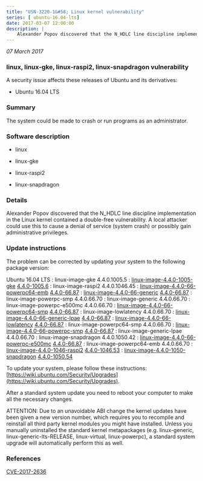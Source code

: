 ```yaml
---
title: "USN-3220-1&#58; Linux kernel vulnerability"
series: [ ubuntu-16.04-lts]
date: 2017-03-07 12:00:00
description: |
    Alexander Popov discovered that the N_HDLC line discipline implementation in the Linux kernel contained a double-free vulnerability. A local attacker could use this to cause a denial of service (system crash) or possibly gain administrative privileges. 
--- 
```

 
 

*07 March 2017*

### linux, linux-gke, linux-raspi2, linux-snapdragon vulnerability

A security issue affects these releases of Ubuntu and its derivatives:

* Ubuntu 16.04 LTS

### Summary

The system could be made to crash or run programs as an administrator. 

### Software description

* linux 

* linux-gke 

* linux-raspi2 

* linux-snapdragon 

### Details

Alexander Popov discovered that the N_HDLC line discipline implementation in the Linux kernel contained a double-free vulnerability. A local attacker could use this to cause a denial of service (system crash) or possibly gain administrative privileges. 

### Update instructions

The problem can be corrected by updating your system to the following package version:

Ubuntu 16.04 LTS
 : linux-image-gke <span>4.4.0.1005.5</span>
 : [linux-image-4.4.0-1005-gke](https://launchpad.net/ubuntu/+source/linux-gke) <span> [4.4.0-1005.6](https://launchpad.net/ubuntu/+source/linux-gke/4.4.0-1005.6) </span> 
 : linux-image-raspi2 <span>4.4.0.1046.45</span>
 : [linux-image-4.4.0-66-powerpc64-emb](https://launchpad.net/ubuntu/+source/linux) <span> [4.4.0-66.87](https://launchpad.net/ubuntu/+source/linux/4.4.0-66.87) </span> 
 : [linux-image-4.4.0-66-generic](https://launchpad.net/ubuntu/+source/linux) <span> [4.4.0-66.87](https://launchpad.net/ubuntu/+source/linux/4.4.0-66.87) </span> 
 : linux-image-powerpc-smp <span>4.4.0.66.70</span>
 : linux-image-generic <span>4.4.0.66.70</span>
 : linux-image-powerpc-e500mc <span>4.4.0.66.70</span>
 : [linux-image-4.4.0-66-powerpc64-smp](https://launchpad.net/ubuntu/+source/linux) <span> [4.4.0-66.87](https://launchpad.net/ubuntu/+source/linux/4.4.0-66.87) </span> 
 : linux-image-lowlatency <span>4.4.0.66.70</span>
 : [linux-image-4.4.0-66-generic-lpae](https://launchpad.net/ubuntu/+source/linux) <span> [4.4.0-66.87](https://launchpad.net/ubuntu/+source/linux/4.4.0-66.87) </span> 
 : [linux-image-4.4.0-66-lowlatency](https://launchpad.net/ubuntu/+source/linux) <span> [4.4.0-66.87](https://launchpad.net/ubuntu/+source/linux/4.4.0-66.87) </span> 
 : linux-image-powerpc64-smp <span>4.4.0.66.70</span>
 : [linux-image-4.4.0-66-powerpc-smp](https://launchpad.net/ubuntu/+source/linux) <span> [4.4.0-66.87](https://launchpad.net/ubuntu/+source/linux/4.4.0-66.87) </span> 
 : linux-image-generic-lpae <span>4.4.0.66.70</span>
 : linux-image-snapdragon <span>4.4.0.1050.42</span>
 : [linux-image-4.4.0-66-powerpc-e500mc](https://launchpad.net/ubuntu/+source/linux) <span> [4.4.0-66.87](https://launchpad.net/ubuntu/+source/linux/4.4.0-66.87) </span> 
 : linux-image-powerpc64-emb <span>4.4.0.66.70</span>
 : [linux-image-4.4.0-1046-raspi2](https://launchpad.net/ubuntu/+source/linux-raspi2) <span> [4.4.0-1046.53](https://launchpad.net/ubuntu/+source/linux-raspi2/4.4.0-1046.53) </span> 
 : [linux-image-4.4.0-1050-snapdragon](https://launchpad.net/ubuntu/+source/linux-snapdragon) <span> [4.4.0-1050.54](https://launchpad.net/ubuntu/+source/linux-snapdragon/4.4.0-1050.54) </span> 

To update your system, please follow these instructions: [https://wiki.ubuntu.com/Security/Upgrades](https://wiki.ubuntu.com/Security/Upgrades).

After a standard system update you need to reboot your computer to make all the necessary changes.

ATTENTION: Due to an unavoidable ABI change the kernel updates have been given a new version number, which requires you to recompile and reinstall all third party kernel modules you might have installed. Unless you manually uninstalled the standard kernel metapackages (e.g. linux-generic, linux-generic-lts-RELEASE, linux-virtual, linux-powerpc), a standard system upgrade will automatically perform this as well. 

### References

 
 [CVE-2017-2636](http://people.ubuntu.com/~ubuntu-security/cve/CVE-2017-2636)
 

